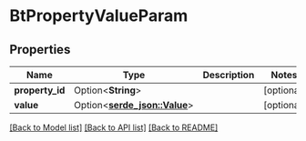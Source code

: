 # BtPropertyValueParam

## Properties

Name | Type | Description | Notes
------------ | ------------- | ------------- | -------------
**property_id** | Option<**String**> |  | [optional]
**value** | Option<[**serde_json::Value**](.md)> |  | [optional]

[[Back to Model list]](../README.md#documentation-for-models) [[Back to API list]](../README.md#documentation-for-api-endpoints) [[Back to README]](../README.md)


